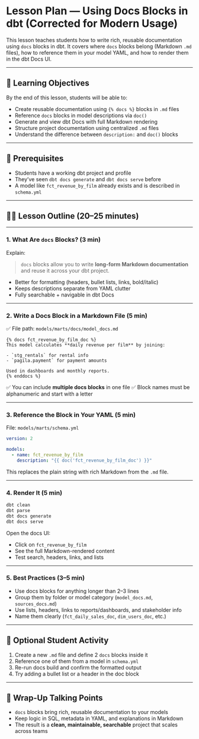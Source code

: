# Lesson Plan — **Using Docs Blocks in dbt (Corrected for Modern Usage)**

This lesson teaches students how to write rich, reusable documentation using `docs` blocks in dbt. It covers where `docs` blocks belong (Markdown `.md` files), how to reference them in your model YAML, and how to render them in the dbt Docs UI.

---

## 🧠 Learning Objectives

By the end of this lesson, students will be able to:

- Create reusable documentation using `{% docs %}` blocks in `.md` files  
- Reference `docs` blocks in model descriptions via `doc()`  
- Generate and view dbt Docs with full Markdown rendering  
- Structure project documentation using centralized `.md` files  
- Understand the difference between `description:` and `doc()` blocks

---

## 🧱 Prerequisites

- Students have a working dbt project and profile  
- They’ve seen `dbt docs generate` and `dbt docs serve` before  
- A model like `fct_revenue_by_film` already exists and is described in `schema.yml`

---

## 🧑‍🏫 Lesson Outline (20–25 minutes)

---

### 1. What Are `docs` Blocks? (3 min)

Explain:  
> `docs` blocks allow you to write **long-form Markdown documentation** and reuse it across your dbt project.

- Better for formatting (headers, bullet lists, links, bold/italic)  
- Keeps descriptions separate from YAML clutter  
- Fully searchable + navigable in dbt Docs

---

### 2. Write a Docs Block in a Markdown File (5 min)

✅ File path: `models/marts/docs/model_docs.md`

```jinja
{% docs fct_revenue_by_film_doc %}
This model calculates **daily revenue per film** by joining:

- `stg_rentals` for rental info
- `pagila.payment` for payment amounts

Used in dashboards and monthly reports.
{% enddocs %}
````

✅ You can include **multiple docs blocks** in one file
✅ Block names must be alphanumeric and start with a letter

---

### 3. Reference the Block in Your YAML (5 min)

File: `models/marts/schema.yml`

```yaml
version: 2

models:
  - name: fct_revenue_by_film
    description: "{{ doc('fct_revenue_by_film_doc') }}"
```

This replaces the plain string with rich Markdown from the `.md` file.

---

### 4. Render It (5 min)

```bash
dbt clean
dbt parse
dbt docs generate
dbt docs serve
```

Open the docs UI:

* Click on `fct_revenue_by_film`
* See the full Markdown-rendered content
* Test search, headers, links, and lists

---

### 5. Best Practices (3–5 min)

* Use docs blocks for anything longer than 2–3 lines
* Group them by folder or model category (`model_docs.md`, `sources_docs.md`)
* Use lists, headers, links to reports/dashboards, and stakeholder info
* Name them clearly (`fct_daily_sales_doc`, `dim_users_doc`, etc.)

---

## 🧪 Optional Student Activity

1. Create a new `.md` file and define 2 `docs` blocks inside it
2. Reference one of them from a model in `schema.yml`
3. Re-run docs build and confirm the formatted output
4. Try adding a bullet list or a header in the doc block

---

## 💬 Wrap-Up Talking Points

* `docs` blocks bring rich, reusable documentation to your models
* Keep logic in SQL, metadata in YAML, and explanations in Markdown
* The result is a **clean, maintainable, searchable** project that scales across teams


